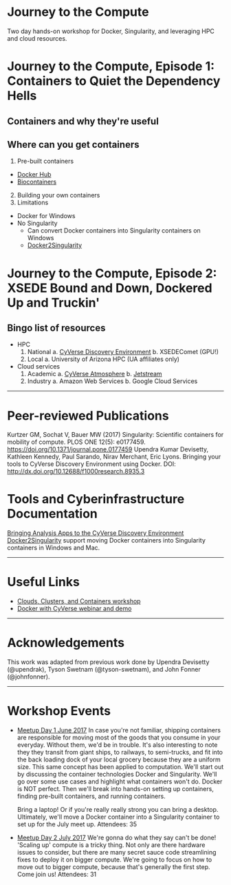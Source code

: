 # Journey to the Compute
Two day hands-on workshop for Docker, Singularity, and leveraging HPC and cloud resources.

# Journey to the Compute, Episode 1: Containers to Quiet the Dependency Hells

## Containers and why they're useful

## Where can you get containers
1. Pre-built containers
  * [Docker Hub](https://hub.docker.com/)
  * [Biocontainers](http://biocontainers.pro/)
2. Building your own containers
3. Limitations
  * Docker for Windows 
  * No Singularity
  	- Can convert Docker containers into Singularity containers on Windows
  	- [Docker2Singularity](https://hub.docker.com/r/tacc/docker2singularity/)

# Journey to the Compute, Episode 2: XSEDE Bound and Down, Dockered Up and Truckin'

## Bingo list of resources
- HPC
	1. National 
		a. [CyVerse Discovery Environment](de.cyverse.org)
		b. XSEDEComet (GPU!)		
	2. Local
		a. University of Arizona HPC (UA affiliates only)
- Cloud services
	1. Academic
		a. [CyVerse Atmosphere](atmo.cyverse.org)
		b. [Jetstream](https://use.jetstream-cloud.org/)
	2. Industry
		a. Amazon Web Services
		b. Google Cloud Services

---

# Peer-reviewed Publications
Kurtzer GM, Sochat V, Bauer MW (2017) Singularity: Scientific containers for mobility of compute. PLOS ONE 12(5): e0177459. https://doi.org/10.1371/journal.pone.0177459
Upendra Kumar Devisetty, Kathleen Kennedy, Paul Sarando, Nirav Merchant, Eric Lyons. Bringing your tools to CyVerse Discovery Environment using Docker. DOI: http://dx.doi.org/10.12688/f1000research.8935.3

# Tools and Cyberinfrastructure Documentation
[Bringing Analysis Apps to the CyVerse Discovery Environment](https://pods.iplantcollaborative.org/wiki/display/DEmanual/Dockerizing+Your+Tools+for+the+CyVerse+Discovery+Environment)
[Docker2Singularity](https://hub.docker.com/r/tacc/docker2singularity/) support moving Docker containers into Singularity containers in Windows and Mac.

----
# Useful Links
* [Clouds, Clusters, and Containers workshop](https://github.com/johnfonner/AKES2016)
* [Docker with CyVerse webinar and demo](https://github.com/upendrak/docker-webinar-1/blob/master/demo-1.md)

----

# Acknowledgements
This work was adapted from previous work done by Upendra Devisetty (@upendrak), Tyson Swetnam (@tyson-swetnam), and John Fonner (@johnfonner).

---

# Workshop Events
* [Meetup Day 1 June 2017](https://www.meetup.com/Tucson-Data-Science-Meetup/events/239386940/) 
  In case you're not familiar, shipping containers are responsible for moving most of the goods that you consume in your everyday. Without them, we'd be in trouble. It's also interesting to note they they transit from giant ships, to railways, to semi-trucks, and fit into the back loading dock of your local grocery because they are a uniform size. This same concept has been applied to computation. We'll start out by discussing the container technologies Docker and Singularity. We'll go over some use cases and highlight what containers won't do. Docker is NOT perfect. Then we'll break into hands-on setting up containers, finding pre-built containers, and running containers. 

  Bring a laptop! Or if you're really really strong you can bring a desktop. Ultimately, we'll move a Docker container into a Singularity container to set up for the July meet up.
  Attendees: 35

* [Meetup Day 2 July 2017](https://www.meetup.com/Tucson-Data-Science-Meetup/events/239386968/)
  We're gonna do what they say can't be done! 'Scaling up' compute is a tricky thing. Not only are there hardware issues to consider, but there are many secret sauce code streamlining fixes to deploy it on bigger compute. We're going to focus on how to move out to bigger compute, because that's generally the first step. Come join us! 
  Attendees: 31
